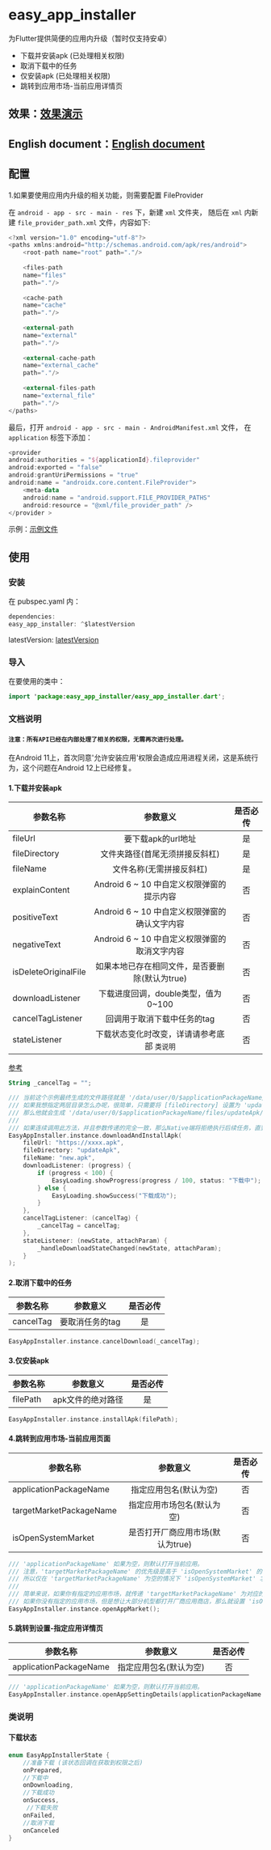 # easy_app_installer

为Flutter提供简便的应用内升级（暂时仅支持安卓）

* 下载并安装apk (已处理相关权限)
* 取消下载中的任务
* 仅安装apk (已处理相关权限)
* 跳转到应用市场-当前应用详情页

## 效果：[效果演示](https://github.com/gfslx999/easy_app_installer/blob/master/example/PREVIEW.md)

## English document：[English document](https://github.com/gfslx999/easy_app_installer/blob/master/example/README.md)

## 配置

1.如果要使用应用内升级的相关功能，则需要配置 FileProvider

在 `android - app - src - main - res` 下，新建 `xml` 文件夹， 随后在 `xml` 内新建 `file_provider_path.xml` 文件，内容如下:

```kotlin
<?xml version="1.0" encoding="utf-8"?>
<paths xmlns:android="http://schemas.android.com/apk/res/android">
    <root-path name="root" path="."/>
    
    <files-path
    name="files"
    path="."/>
    
    <cache-path
    name="cache"
    path="."/>
    
    <external-path
    name="external"
    path="."/>
    
    <external-cache-path
    name="external_cache"
    path="."/>
    
    <external-files-path
    name="external_file"
    path="."/>
</paths>
```

最后，打开 `android - app - src - main - AndroidManifest.xml` 文件， 在 `application` 标签下添加：

```kotlin
<provider
android:authorities = "${applicationId}.fileprovider"
android:exported = "false"
android:grantUriPermissions = "true"
android:name = "androidx.core.content.FileProvider">
    <meta-data
    android:name = "android.support.FILE_PROVIDER_PATHS"
    android:resource = "@xml/file_provider_path" />
</provider >
```

示例：[示例文件](https://github.com/gfslx999/easy_app_installer/blob/master/example/android/app/src/main/AndroidManifest.xml)

## 使用

### 安装

在 pubspec.yaml 内：

```kotlin
dependencies:
easy_app_installer: ^$latestVersion
```

latestVersion: [latestVersion](https://pub.flutter-io.cn/packages/easy_app_installer/install)

### 导入

在要使用的类中：

```kotlin
import 'package:easy_app_installer/easy_app_installer.dart';
```

### 文档说明

#### `注意：所有API已经在内部处理了相关的权限，无需再次进行处理。`

在Android 11上，首次同意'允许安装应用'权限会造成应用进程关闭，这是系统行为，这个问题在Android 12上已经修复。

#### 1.下载并安装apk

| 参数名称 | 参数意义 | 是否必传 |
| ------ | :------: | :------: |
| fileUrl | 要下载apk的url地址 | 是 |
| fileDirectory | 文件夹路径(首尾无须拼接反斜杠) | 是 |
| fileName | 文件名称(无需拼接反斜杠) | 是 |
| explainContent | Android 6 ~ 10 中自定义权限弹窗的提示内容 | 否 |
| positiveText | Android 6 ~ 10 中自定义权限弹窗的确认文字内容 | 否 |
| negativeText | Android 6 ~ 10 中自定义权限弹窗的取消文字内容 | 否 |
| isDeleteOriginalFile | 如果本地已存在相同文件，是否要删除(默认为true) | 否 |
| downloadListener | 下载进度回调，double类型，值为 0~100 | 否 |
| cancelTagListener | 回调用于取消下载中任务的tag | 否 |
| stateListener | 下载状态变化时改变，详请请参考底部 `类说明` | 否 |

[参考](https://github.com/gfslx999/easy_app_installer/blob/master/example/lib/main.dart)

```kotlin
String _cancelTag = "";

/// 当前这个示例最终生成的文件路径就是 '/data/user/0/$applicationPackageName/files/updateApk/new.apk'
/// 如果我想指定两层目录怎么办呢，很简单，只需要将 [fileDirectory] 设置为 'updateApk/second'
/// 那么他就会生成 '/data/user/0/$applicationPackageName/files/updateApk/second/new.apk'
///
/// 如果连续调用此方法，并且参数传递的完全一致，那么Native端将拒绝执行后续任务，直到下载中的任务执行完毕。
EasyAppInstaller.instance.downloadAndInstallApk(
    fileUrl: "https://xxxx.apk",
    fileDirectory: "updateApk",
    fileName: "new.apk",
    downloadListener: (progress) {
        if (progress < 100) {
            EasyLoading.showProgress(progress / 100, status: "下载中");
        } else {
            EasyLoading.showSuccess("下载成功");
        }
    },
    cancelTagListener: (cancelTag) {
        _cancelTag = cancelTag;
    },
    stateListener: (newState, attachParam) {
        _handleDownloadStateChanged(newState, attachParam);
    }
);
```

#### 2.取消下载中的任务

| 参数名称 | 参数意义 | 是否必传 |
| ------ | :------: | :------: |
| cancelTag | 要取消任务的tag | 是 |

```kotlin
EasyAppInstaller.instance.cancelDownload(_cancelTag);
```

#### 3.仅安装apk

| 参数名称 | 参数意义 | 是否必传 |
| ------ | :------: | :------: |
| filePath | apk文件的绝对路径 | 是 |

```kotlin
EasyAppInstaller.instance.installApk(filePath);
```

#### 4.跳转到应用市场-当前应用页面

| 参数名称 | 参数意义 | 是否必传 |
| ------ | :------: | :------: |
| applicationPackageName | 指定应用包名(默认为空) | 否 |
| targetMarketPackageName | 指定应用市场包名(默认为空) | 否 |
| isOpenSystemMarket | 是否打开厂商应用市场(默认为true) | 否 |

```kotlin
/// 'applicationPackageName' 如果为空，则默认打开当前应用。
/// 注意，'targetMarketPackageName' 的优先级是高于 'isOpenSystemMarket' 的，
/// 所以仅在 'targetMarketPackageName' 为空的情况下 'isOpenSystemMarket' 才会生效。
///
/// 简单来说，如果你有指定的应用市场，就传递 'targetMarketPackageName' 为对应的包名；
/// 如果你没有指定的应用市场，但是想让大部分机型都打开厂商应用商店，那么就设置 'isOpenSystemMarket' 为true
EasyAppInstaller.instance.openAppMarket();
```

#### 5.跳转到设置-指定应用详情页

| 参数名称 | 参数意义 | 是否必传 |
| ------ | :------: | :------: |
| applicationPackageName | 指定应用包名(默认为空) | 否 |

```kotlin
/// 'applicationPackageName' 如果为空，则默认打开当前应用。
EasyAppInstaller.instance.openAppSettingDetails(applicationPackageName: "$targetAppPackage");
```

### 类说明

#### 下载状态

```kotlin
enum EasyAppInstallerState {
    //准备下载 (该状态回调在获取到权限之后)
    onPrepared,
    //下载中
    onDownloading,
    //下载成功
    onSuccess,
     //下载失败
    onFailed,
    //取消下载
    onCanceled
}
```

